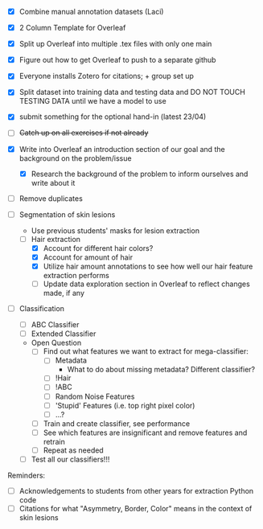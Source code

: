 - [x] Combine manual annotation datasets (Laci)
- [x] 2 Column Template for Overleaf
- [x] Split up Overleaf into multiple .tex files with only one main
- [x] Figure out how to get Overleaf to push to a separate github
- [x] Everyone installs Zotero for citations; + group set up
- [x] Split dataset into training data and testing data and DO NOT TOUCH TESTING DATA until we have a model to use
- [x] submit something for the optional hand-in (latest 23/04) 

- [ ] ~~Catch up on all exercises if not already~~
- [x] Write into Overleaf an introduction section of our goal and the background on the problem/issue
    - [x] Research the background of the problem to inform ourselves and write about it
- [ ] Remove duplicates
- [ ] Segmentation of skin lesions 
    - Use previous students' masks for lesion extraction
    - [ ] Hair extraction
        - [x] Account for different hair colors?
        - [x] Account for amount of hair
        - [x] Utilize hair amount annotations to see how well our hair feature extraction performs
        - [ ] Update data exploration section in Overleaf to reflect changes made, if any
- [ ] Classification
    - [ ] ABC Classifier
    - [ ] Extended Classifier
    - Open Question
        - [ ] Find out what features we want to extract for mega-classifier:
            - [ ] Metadata
                - What to do about missing metadata? Different classifier?
            - [ ] !Hair
            - [ ] !ABC
            - [ ] Random Noise Features
            - [ ] 'Stupid' Features (i.e. top right pixel color)
            - [ ] ...?
        - [ ] Train and create classifier, see performance
        - [ ] See which features are insignificant and remove features and retrain
        - [ ] Repeat as needed
    
    - [ ] Test all our classifiers!!!

Reminders:
- [ ] Acknowledgements to students from other years for extraction Python code
- [ ] Citations for what "Asymmetry, Border, Color" means in the context of skin lesions
